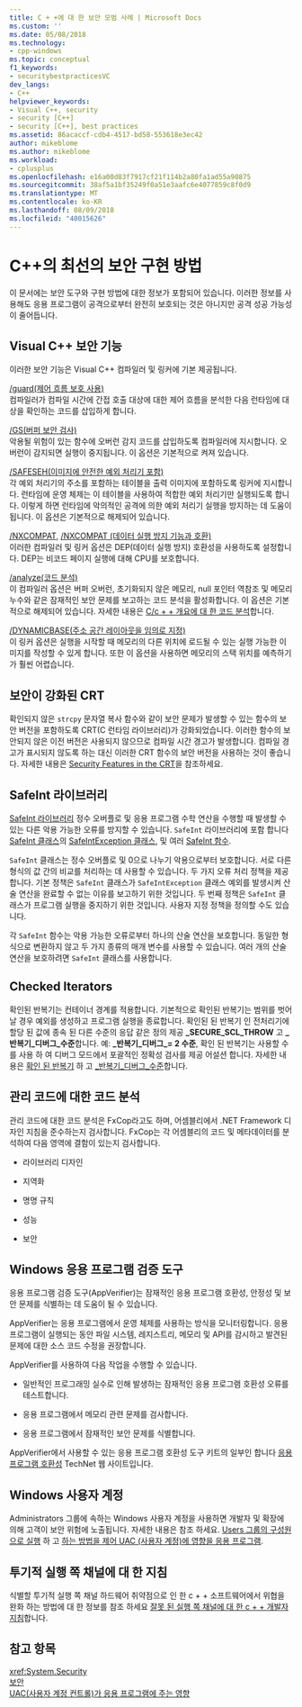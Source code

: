 ```yaml
---
title: C + +에 대 한 보안 모범 사례 | Microsoft Docs
ms.custom: ''
ms.date: 05/08/2018
ms.technology:
- cpp-windows
ms.topic: conceptual
f1_keywords:
- securitybestpracticesVC
dev_langs:
- C++
helpviewer_keywords:
- Visual C++, security
- security [C++]
- security [C++], best practices
ms.assetid: 86acaccf-cdb4-4517-bd58-553618e3ec42
author: mikeblome
ms.author: mikeblome
ms.workload:
- cplusplus
ms.openlocfilehash: e16a00d83f7917cf21f114b2a80fa1ad55a90875
ms.sourcegitcommit: 38af5a1bf35249f0a51e3aafc6e4077859c8f0d9
ms.translationtype: MT
ms.contentlocale: ko-KR
ms.lasthandoff: 08/09/2018
ms.locfileid: "40015626"
---
```

# <a name="security-best-practices-for-c"></a>C++의 최선의 보안 구현 방법

이 문서에는 보안 도구와 구현 방법에 대한 정보가 포함되어 있습니다. 이러한 정보를 사용해도 응용 프로그램이 공격으로부터 완전히 보호되는 것은 아니지만 공격 성공 가능성이 줄어듭니다.  
  
## <a name="visual-c-security-features"></a>Visual C++ 보안 기능

 이러한 보안 기능은 Visual C++ 컴파일러 및 링커에 기본 제공됩니다.  
  
 [/guard(제어 흐름 보호 사용)](../build/reference/guard-enable-control-flow-guard.md)  
 컴파일러가 컴파일 시간에 간접 호출 대상에 대한 제어 흐름을 분석한 다음 런타임에 대상을 확인하는 코드를 삽입하게 합니다.  
  
 [/GS(버퍼 보안 검사)](../build/reference/gs-buffer-security-check.md)  
 악용될 위험이 있는 함수에 오버런 감지 코드를 삽입하도록 컴파일러에 지시합니다. 오버런이 감지되면 실행이 중지됩니다. 이 옵션은 기본적으로 켜져 있습니다.  
  
 [/SAFESEH(이미지에 안전한 예외 처리기 포함)](../build/reference/safeseh-image-has-safe-exception-handlers.md)  
 각 예외 처리기의 주소를 포함하는 테이블을 출력 이미지에 포함하도록 링커에 지시합니다. 런타임에 운영 체제는 이 테이블을 사용하여 적합한 예외 처리기만 실행되도록 합니다. 이렇게 하면 런타임에 악의적인 공격에 의한 예외 처리기 실행을 방지하는 데 도움이 됩니다. 이 옵션은 기본적으로 해제되어 있습니다.  
  
 [/NXCOMPAT](../build/reference/nxcompat.md), [/NXCOMPAT (데이터 실행 방지 기능과 호환)](../build/reference/nxcompat-compatible-with-data-execution-prevention.md)  
 이러한 컴파일러 및 링커 옵션은 DEP(데이터 실행 방지) 호환성을 사용하도록 설정합니다. DEP는 비코드 페이지 실행에 대해 CPU를 보호합니다.  
  
 [/analyze(코드 분석)](../build/reference/analyze-code-analysis.md)  
 이 컴파일러 옵션은 버퍼 오버런, 초기화되지 않은 메모리, null 포인터 역참조 및 메모리 누수와 같은 잠재적인 보안 문제를 보고하는 코드 분석을 활성화합니다. 이 옵션은 기본적으로 해제되어 있습니다. 자세한 내용은 [C/c + + 개요에 대 한 코드 분석](/visualstudio/code-quality/code-analysis-for-c-cpp-overview)합니다.  
  
 [/DYNAMICBASE(주소 공간 레이아웃을 임의로 지정)](../build/reference/dynamicbase-use-address-space-layout-randomization.md)  
 이 링커 옵션은 실행을 시작할 때 메모리의 다른 위치에 로드될 수 있는 실행 가능한 이미지를 작성할 수 있게 합니다. 또한 이 옵션을 사용하면 메모리의 스택 위치를 예측하기가 훨씬 어렵습니다.  
  
## <a name="security-enhanced-crt"></a>보안이 강화된 CRT  
 확인되지 않은 `strcpy` 문자열 복사 함수와 같이 보안 문제가 발생할 수 있는 함수의 보안 버전을 포함하도록 CRT(C 런타임 라이브러리)가 강화되었습니다. 이러한 함수의 보안되지 않은 이전 버전은 사용되지 않으므로 컴파일 시간 경고가 발생합니다. 컴파일 경고가 표시되지 않도록 하는 대신 이러한 CRT 함수의 보안 버전을 사용하는 것이 좋습니다. 자세한 내용은 [Security Features in the CRT](../c-runtime-library/security-features-in-the-crt.md)을 참조하세요.  
  
## <a name="safeint-library"></a>SafeInt 라이브러리  
 [SafeInt 라이브러리](../windows/safeint-library.md) 정수 오버플로 및 응용 프로그램 수학 연산을 수행할 때 발생할 수 있는 다른 악용 가능한 오류를 방지할 수 있습니다. `SafeInt` 라이브러리에 포함 합니다 [SafeInt 클래스](../windows/safeint-class.md)의 [SafeIntException 클래스](../windows/safeintexception-class.md), 및 여러 [SafeInt 함수](../windows/safeint-functions.md).  
  
 `SafeInt` 클래스는 정수 오버플로 및 0으로 나누기 악용으로부터 보호합니다. 서로 다른 형식의 값 간의 비교를 처리하는 데 사용할 수 있습니다. 두 가지 오류 처리 정책을 제공합니다. 기본 정책은 `SafeInt` 클래스가 `SafeIntException` 클래스 예외를 발생시켜 산술 연산을 완료할 수 없는 이유를 보고하기 위한 것입니다. 두 번째 정책은 `SafeInt` 클래스가 프로그램 실행을 중지하기 위한 것입니다. 사용자 지정 정책을 정의할 수도 있습니다.  
  
 각 `SafeInt` 함수는 악용 가능한 오류로부터 하나의 산술 연산을 보호합니다. 동일한 형식으로 변환하지 않고 두 가지 종류의 매개 변수를 사용할 수 있습니다. 여러 개의 산술 연산을 보호하려면 `SafeInt` 클래스를 사용합니다.  
  
## <a name="checked-iterators"></a>Checked Iterators  
 확인된 반복기는 컨테이너 경계를 적용합니다. 기본적으로 확인된 반복기는 범위를 벗어날 경우 예외를 생성하고 프로그램 실행을 종료합니다. 확인된 된 반복기 인 전처리기에 할당 된 값에 종속 된 다른 수준의 응답 같은 정의 제공  **\_SECURE\_SCL\_THROW** 고  **\_반복기\_디버그\_수준**합니다. 예:  **\_반복기\_디버그\_= 2 수준**, 확인 된 반복기는 사용할 수를 사용 하 여 디버그 모드에서 포괄적인 정확성 검사를 제공 어설션 합니다. 자세한 내용은 [확인 된 반복기](../standard-library/checked-iterators.md) 하 고 [ \_반복기\_디버그\_수준](../standard-library/iterator-debug-level.md)합니다.  
  
## <a name="code-analysis-for-managed-code"></a>관리 코드에 대한 코드 분석  
 관리 코드에 대한 코드 분석은 FxCop라고도 하며, 어셈블리에서 .NET Framework 디자인 지침을 준수하는지 검사합니다. FxCop는 각 어셈블리의 코드 및 메타데이터를 분석하여 다음 영역에 결함이 있는지 검사합니다.  
  
-   라이브러리 디자인  
  
-   지역화  
  
-   명명 규칙  
  
-   성능  
  
-   보안  
  
## <a name="windows-application-verifier"></a>Windows 응용 프로그램 검증 도구  
 응용 프로그램 검증 도구(AppVerifier)는 잠재적인 응용 프로그램 호환성, 안정성 및 보안 문제를 식별하는 데 도움이 될 수 있습니다.  
  
 AppVerifier는 응용 프로그램에서 운영 체제를 사용하는 방식을 모니터링합니다. 응용 프로그램이 실행되는 동안 파일 시스템, 레지스트리, 메모리 및 API를 감시하고 발견된 문제에 대한 소스 코드 수정을 권장합니다.  
  
 AppVerifier를 사용하여 다음 작업을 수행할 수 있습니다.  
  
-   일반적인 프로그래밍 실수로 인해 발생하는 잠재적인 응용 프로그램 호환성 오류를 테스트합니다.  
  
-   응용 프로그램에서 메모리 관련 문제를 검사합니다.  

-   응용 프로그램에서 잠재적인 보안 문제를 식별합니다.  
  
 AppVerifier에서 사용할 수 있는 응용 프로그램 호환성 도구 키트의 일부인 합니다 [응용 프로그램 호환성](http://go.microsoft.com/fwlink/p/?linkid=91277) TechNet 웹 사이트입니다.  
  

## <a name="windows-user-accounts"></a>Windows 사용자 계정  
 Administrators 그룹에 속하는 Windows 사용자 계정을 사용하면 개발자 및 확장에 의해 고객이 보안 위험에 노출됩니다. 자세한 내용은 참조 하세요. [Users 그룹의 구성원으로 실행](running-as-a-member-of-the-users-group.md) 하 고 [하는 방법을 제어 UAC (사용자 계정)에 영향을 응용 프로그램](how-user-account-control-uac-affects-your-application.md).

## <a name="guidance-for-speculative-execution-side-channels"></a>투기적 실행 쪽 채널에 대 한 지침

식별할 투기적 실행 쪽 채널 하드웨어 취약점으로 인 한 c + + 소프트웨어에서 위협을 완화 하는 방법에 대 한 정보를 참조 하세요 [잘못 된 실행 쪽 채널에 대 한 c + + 개발자 지침](developer-guidance-speculative-execution.md)합니다.

## <a name="see-also"></a>참고 항목  
<xref:System.Security>   
[보안](/dotnet/standard/security/index)   
[UAC(사용자 계정 컨트롤)가 응용 프로그램에 주는 영향](how-user-account-control-uac-affects-your-application.md)